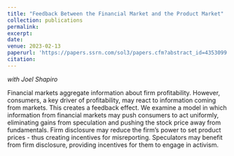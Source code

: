 ```yaml
---
title: "Feedback Between the Financial Market and the Product Market"
collection: publications
permalink: 
excerpt: 
date: 
venue: 2023-02-13
paperurl: 'https://papers.ssrn.com/sol3/papers.cfm?abstract_id=4353099'
citation: 
---
```


_with Joel Shapiro_

Financial markets aggregate information about firm profitability. However, consumers, a key driver of profitability, may react to information coming from markets. This creates a feedback effect. We examine a model in which information from financial markets may push consumers to act uniformly, eliminating gains from speculation and pushing the stock price away from fundamentals. Firm disclosure may reduce the firm’s power to set product prices - thus creating incentives for misreporting. Speculators may benefit from firm disclosure, providing incentives for them to engage in activism.
